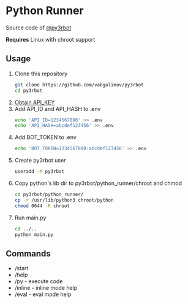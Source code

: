 Python Runner
=============

Source code of [@py3rbot](https://t.me/py3rbot)


**Requires** Linux with chroot support

Usage
-----
1. Clone this repository
   ```bash
   git clone https://github.com/vabgalimov/py3rbot
   cd py3rbot
   ```
1. [Obtain API_KEY][api-key-obtain]
1. Add API_ID and API_HASH to .env
   ```bash
   echo 'API_ID=1234567890' >> .env
   echo 'API_HASH=abcdef123456' >> .env
   ```
1. Add BOT_TOKEN to .env
   ```bash
   echo 'BOT_TOKEN=1234567890:abcdef123456' >> .env
   ```
1. Create py3rbot user
   ```bash
   useradd -M py3rbot
   ```
1. Copy python's lib dir to py3rbot/python_runner/chroot and chmod
   ```bash
   cd py3rbot/python_runner/
   cp -r /usr/lib/python3 chroot/python
   chmod 0644 -R chroot
   ```
1. Run main.py
   ```bash
   cd ../..
   python main.py
   ```

Commands
--------
* /start
* /help
* /py - execute code
* /inline - inline mode help
* /eval - eval mode help

[api-key-obtain]: https://docs.pyrogram.org/start/setup#api-key
